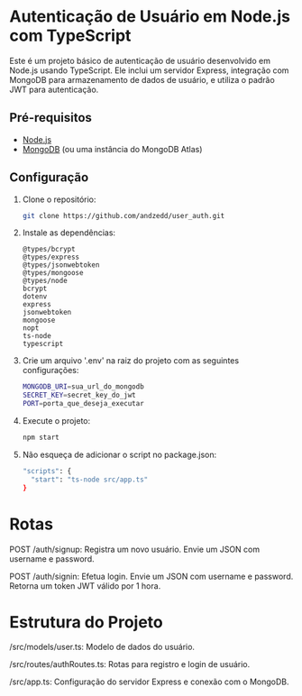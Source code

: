 # Autenticação de Usuário em Node.js com TypeScript

Este é um projeto básico de autenticação de usuário desenvolvido em Node.js usando TypeScript. Ele inclui um servidor Express, integração com MongoDB para armazenamento de dados de usuário, e utiliza o padrão JWT para autenticação.

## Pré-requisitos

- [Node.js](https://nodejs.org/)
- [MongoDB](https://www.mongodb.com/try/download/community) (ou uma instância do MongoDB Atlas)

## Configuração

1. Clone o repositório:

   ```bash
   git clone https://github.com/andzedd/user_auth.git

2. Instale as dependências:

   ```
   @types/bcrypt
   @types/express
   @types/jsonwebtoken
   @types/mongoose
   @types/node
   bcrypt
   dotenv
   express
   jsonwebtoken
   mongoose
   nopt
   ts-node
   typescript

3. Crie um arquivo '.env' na raiz do projeto com as seguintes configurações:
   ```bash
   MONGODB_URI=sua_url_do_mongodb
   SECRET_KEY=secret_key_do_jwt
   PORT=porta_que_deseja_executar

4. Execute o projeto:
   ```bash
   npm start

5. Não esqueça de adicionar o script no package.json:
   ```bash
   "scripts": {
     "start": "ts-node src/app.ts"
   }

# Rotas
POST /auth/signup: Registra um novo usuário. Envie um JSON com username e password.

POST /auth/signin: Efetua login. Envie um JSON com username e password. Retorna um token JWT válido por 1 hora.

# Estrutura do Projeto
/src/models/user.ts: Modelo de dados do usuário.

/src/routes/authRoutes.ts: Rotas para registro e login de usuário.

/src/app.ts: Configuração do servidor Express e conexão com o MongoDB.
